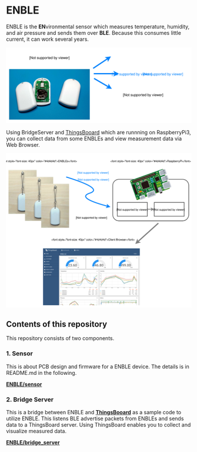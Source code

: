 # ENBLE

ENBLE is the **EN**vironmental sensor which measures temperature, humidity, and air pressure and sends them over **BLE**.
Because this consumes little current, it can work several years.

![](doc/enble_function.svg)

Using BridgeServer and [ThingsBooard](https://thingsboard.io/) which are runnning on RaspberryPi3, 
you can collect data from some ENBLEs and view measurement data via Web Browser.

![](doc/enble_system.svg)


## Contents of this repository

This repository consists of two components.

### 1. Sensor 

This is about PCB design and firmware for a ENBLE device. 
The details is in README.md in the following.

[**ENBLE/sensor**](sensor/)

### 2. Bridge Server

This is a bridge between ENBLE and [**ThingsBooard**](https://thingsboard.io/) as a sample code to utilize ENBLE. 
This listens BLE advertise packets from ENBLEs and sends data to a ThingsBoard server. 
Using ThingsBoard enables you to collect and visualize measured data. 

[**ENBLE/bridge_server**](bridge_server/)
